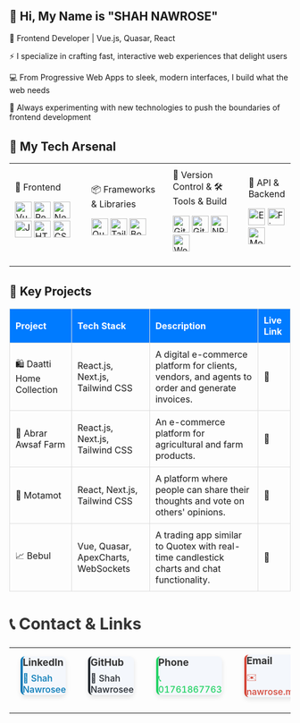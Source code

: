 
<h2>👋 Hi, My Name is  <b>"SHAH NAWROSE"</b></h2>


🎨 Frontend Developer | Vue.js, Quasar, React 

⚡ I specialize in crafting fast, interactive web experiences that delight users

💻 From Progressive Web Apps to sleek, modern interfaces, I build what the web needs

🌱 Always experimenting with new technologies to push the boundaries of frontend development




<div  style="margin-top: 2rem;">
<h2>🚀 My Tech Arsenal</h2>

<table style="width:100%; text-align: left; border-collapse: collapse;">
  <tr>
    <td style="width: 33%; padding: 10px;">
      🎨 Frontend
      <p>
        <img src="https://cdn.jsdelivr.net/gh/devicons/devicon/icons/vuejs/vuejs-original.svg" title="Vue.js" height="30"/>
        <img src="https://cdn.jsdelivr.net/gh/devicons/devicon/icons/react/react-original.svg" title="React" height="30"/>
        <img src="https://cdn.jsdelivr.net/gh/devicons/devicon/icons/nextjs/nextjs-original.svg" title="Next.js" height="30"/>
        <img src="https://cdn.jsdelivr.net/gh/devicons/devicon/icons/javascript/javascript-original.svg" title="JavaScript" height="30"/>
        <img src="https://cdn.jsdelivr.net/gh/devicons/devicon/icons/html5/html5-original.svg" title="HTML5" height="30"/>
        <img src="https://cdn.jsdelivr.net/gh/devicons/devicon/icons/css3/css3-original.svg" title="CSS3" height="30"/>
      </p>
    </td>
    <td style="width: 33%; padding: 10px;">
      📦 Frameworks & Libraries
      <p>
        <img src="https://cdn.jsdelivr.net/gh/devicons/devicon/icons/quasar/quasar-original.svg" title="Quasar" height="30"/>
        <img src="https://cdn.jsdelivr.net/gh/devicons/devicon/icons/tailwindcss/tailwindcss-original.svg" title="Tailwind CSS" height="30"/>
        <img src="https://cdn.jsdelivr.net/gh/devicons/devicon/icons/bootstrap/bootstrap-original.svg" title="Bootstrap" height="30"/>
      </p>
    </td>
    <td style="width: 34%; padding: 10px;">
      🔗 Version Control & 🛠 Tools & Build
      <p>
        <img src="https://cdn.jsdelivr.net/gh/devicons/devicon/icons/git/git-original.svg" title="Git" height="30"/>
        <img src="https://cdn.jsdelivr.net/gh/devicons/devicon/icons/github/github-original.svg" title="GitHub" height="30"/>
        <img src="https://cdn.jsdelivr.net/gh/devicons/devicon/icons/npm/npm-original-wordmark.svg" title="NPM" height="30"/>
        <img src="https://cdn.jsdelivr.net/gh/devicons/devicon/icons/webpack/webpack-original.svg" title="Webpack" height="30"/>
      </p>
    </td>
      <td style="width: 50%; padding: 10px;">
      🔌 API & Backend
      <p>
       <img src="https://cdn.jsdelivr.net/gh/devicons/devicon/icons/express/express-original.svg" title="Express.js" height="30"/> 
  <img src="https://cdn.jsdelivr.net/gh/devicons/devicon/icons/firebase/firebase-plain.svg" title="Firebase" height="30"/> 
  <img src="https://cdn.jsdelivr.net/gh/devicons/devicon/icons/mongodb/mongodb-original.svg" title="MongoDB" height="30"/> 
      </p>
    </td>
  </tr>
</table>

</div>





<div  style="margin-top: 2rem;">
    
  <h2>🚀 Key Projects</h2>
<table style="width:100%; border-collapse: collapse; text-align: left;">
  <tr style="background: #007bff; color: white;">
    <th style="padding: 10px; border: 1px solid #ddd;">Project</th>
    <th style="padding: 10px; border: 1px solid #ddd;">Tech Stack</th>
    <th style="padding: 10px; border: 1px solid #ddd;">Description</th>
    <th style="padding: 10px; border: 1px solid #ddd;">Live Link</th>
  </tr>
  <tr>
    <td style="padding: 10px; border: 1px solid #ddd;">🛍️ Daatti Home Collection</td>
    <td style="padding: 10px; border: 1px solid #ddd;">React.js, Next.js, Tailwind CSS</td>
    <td style="padding: 10px; border: 1px solid #ddd;">A digital e-commerce platform for clients, vendors, and agents to order and generate invoices.</td>
    <td style="padding: 10px; border: 1px solid #ddd;"><a href="https://daattihomecollection.com" target="_blank" style="text-decoration: none;">🔗</a></td>
  </tr>
  <tr>
    <td style="padding: 10px; border: 1px solid #ddd;">🌾 Abrar Awsaf Farm</td>
    <td style="padding: 10px; border: 1px solid #ddd;">React.js, Next.js, Tailwind CSS</td>
    <td style="padding: 10px; border: 1px solid #ddd;">An e-commerce platform for agricultural and farm products.</td>
    <td style="padding: 10px; border: 1px solid #ddd;"><a href="https://abrarawsafagrofarm.com" target="_blank" style="text-decoration: none;">🔗</a></td>
  </tr>
  <tr>
    <td style="padding: 10px; border: 1px solid #ddd;">💬 Motamot</td>
    <td style="padding: 10px; border: 1px solid #ddd;">React, Next.js, Tailwind CSS</td>
    <td style="padding: 10px; border: 1px solid #ddd;">A platform where people can share their thoughts and vote on others' opinions.</td>
    <td style="padding: 10px; border: 1px solid #ddd;"><a href="https://motamot.io" target="_blank" style="text-decoration: none;">🔗</a></td>
  </tr>
  <tr>
    <td style="padding: 10px; border: 1px solid #ddd;">📈 Bebul</td>
    <td style="padding: 10px; border: 1px solid #ddd;">Vue, Quasar, ApexCharts, WebSockets</td>
    <td style="padding: 10px; border: 1px solid #ddd;">A trading app similar to Quotex with real-time candlestick charts and chat functionality.</td>
    <td style="padding: 10px; border: 1px solid #ddd; text-decoration:none"><a  href="https://bebul.pro" target="_blank" style="text-decoration: none;">🔗</a></td>
  </tr>
</table>
</div>

<div style="margin-top: 2rem;">
  <h2 style="font-size: 1.8rem; font-weight: bold; color: #333;">📞 Contact & Links</h2>
  <div style="margin-top: 1.5rem;">
    <table style="width: 100%; text-align: left; border-collapse: collapse;">
      <tr>
        <td style="padding: 12px 20px;">
          <div style="background-color: #f4f7fc; border-left: 4px solid #0077b5; border-radius: 8px; box-shadow: 0 4px 8px rgba(0, 0, 0, 0.1);">
            <strong style="font-size: 1.1rem; color: #333;">LinkedIn</strong>
            <p style="margin-top: 8px; font-size: 1rem; color: #555;">
              <a href="https://www.linkedin.com/shah-nawrose" target="_blank" style="color: #0077b5; text-decoration: none; font-weight: 500;">🔗 Shah Nawrosee</a>
            </p>
          </div>
        </td>

   <td style="padding: 12px 20px;">
          <div style="background-color: #f4f7fc; border-left: 4px solid #24292f; border-radius: 8px; box-shadow: 0 4px 8px rgba(0, 0, 0, 0.1);">
            <strong style="font-size: 1.1rem; color: #333;">GitHub</strong>
            <p style="margin-top: 8px; font-size: 1rem; color: #555;">
              <a href="https://github.com/shahnawroz" target="_blank" style="color: #24292f; text-decoration: none; font-weight: 500;">🔗 Shah Nawrosee</a>
            </p>
          </div>
        </td>
    <td style="padding: 12px 20px;">
          <div style="background-color: #f4f7fc; border-left: 4px solid #25d366; border-radius: 8px; box-shadow: 0 4px 8px rgba(0, 0, 0, 0.1);">
            <strong style="font-size: 1.1rem; color: #333;">Phone</strong>
            <p style="margin-top: 8px; font-size: 1rem; color: #555;">
              <a href="tel:+8801761867763" style="color: #25d366; text-decoration: none; font-weight: 500;">📞 01761867763</a>
            </p>
          </div>
        </td>

 <td style="padding: 12px 20px;">
          <div style="background-color: #f4f7fc; border-left: 4px solid #d44638; border-radius: 8px; box-shadow: 0 4px 8px rgba(0, 0, 0, 0.1);">
            <strong style="font-size: 1.1rem; color: #333;">Email</strong>
            <p style="margin-top: 8px; font-size: 1rem; color: #555;">
              <a href="mailto:nawrose.mians@gmail.com" style="color: #d44638; text-decoration: none; font-weight: 500;">✉️ nawrose.mians@gmail.com</a>
            </p>
          </div>
        </td>
      </tr>
    </table>
  </div>
</div>









